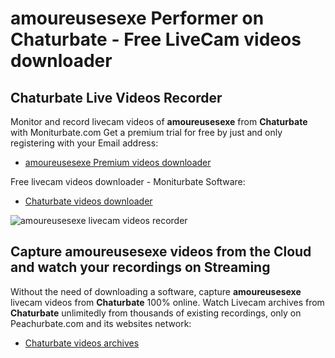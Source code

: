 # amoureusesexe Performer on Chaturbate - Free LiveCam videos downloader

## Chaturbate Live Videos Recorder

Monitor and record livecam videos of **amoureusesexe** from **Chaturbate** with Moniturbate.com
Get a premium trial for free by just and only registering with your Email address:
* [amoureusesexe Premium videos downloader](https://moniturbate.com/request-demo-licence-key.html)

Free livecam videos downloader - Moniturbate Software:
* [Chaturbate videos downloader](https://moniturbate.com/moniturbate-download-software.html)

![amoureusesexe livecam videos recorder](https://peachurnet.com/templates/moniturbate-software.png)


## Capture amoureusesexe videos from the Cloud and watch your recordings on Streaming

Without the need of downloading a software, capture **amoureusesexe** livecam videos from **Chaturbate** 100% online.
Watch Livecam archives from **Chaturbate** unlimitedly from thousands of existing recordings, only on Peachurbate.com and its websites network:
* [Chaturbate videos archives](https://peachurnet.com/)